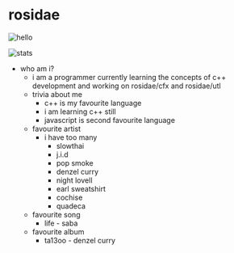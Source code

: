 # rosidae


![hello](https://img.shields.io/badge/Rosidae-says%20hello!-brightgreen)

![stats](https://github-readme-stats.vercel.app/api?username=rosidae&theme=gotham)


- who am i?
  - i am a programmer currently learning the concepts of c++ development and working on rosidae/cfx and rosidae/utl
  - trivia about me
    - c++ is my favourite language
    - i am learning c++ still
    - javascript is second favourite language
  - favourite artist
    - i have too many
      - slowthai
      - j.i.d
      - pop smoke
      - denzel curry
      - night lovell
      - earl sweatshirt
      - cochise
      - quadeca
   - favourite song
      - life - saba  
   - favourite album
      - ta13oo - denzel curry 

